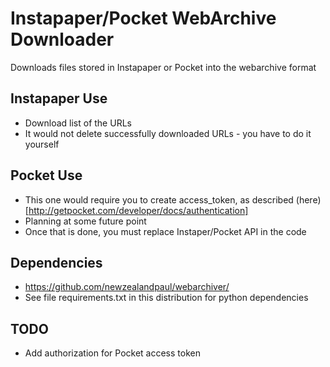 # Instapaper/Pocket WebArchive Downloader

Downloads files stored in Instapaper or Pocket into the webarchive format

## Instapaper Use

- Download list of the URLs
- It would not delete successfully downloaded URLs - you have to do it yourself

## Pocket Use

- This one would require you to create access_token, as described (here)[http://getpocket.com/developer/docs/authentication]
- Planning at some future point
- Once that is done, you must replace Instaper/Pocket API in the code

## Dependencies

- https://github.com/newzealandpaul/webarchiver/
- See file requirements.txt in this distribution for python dependencies

## TODO

- Add authorization for Pocket access token

